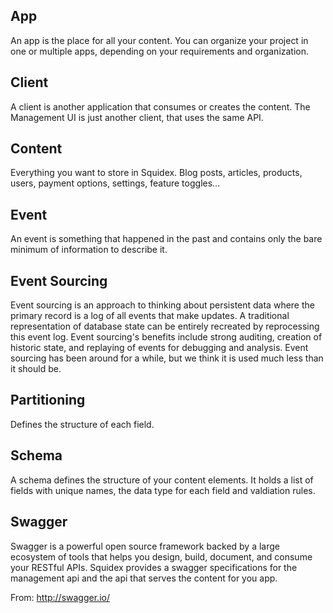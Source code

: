 ## App
An app is the place for all your content. You can organize your project in one or multiple apps, depending on your requirements and organization.

## Client
A client is another application that consumes or creates the content. The Management UI is just another client, that uses the same API.

## Content
Everything you want to store in Squidex. Blog posts, articles, products, users, payment options, settings, feature toggles...

## Event
An event is something that happened in the past and contains only the bare minimum of information to describe it. 

## Event Sourcing
Event sourcing is an approach to thinking about persistent data where the primary record is a log of all events that make updates. A traditional representation of database state can be entirely recreated by reprocessing this event log. Event sourcing's benefits include strong auditing, creation of historic state, and replaying of events for debugging and analysis. Event sourcing has been around for a while, but we think it is used much less than it should be.

## Partitioning
Defines the structure of each field.

## Schema
A schema defines the structure of your content elements. It holds a list of fields with unique names, the data type for each field and valdiation rules.

## Swagger
Swagger is a powerful open source framework backed by a large ecosystem of tools that helps you design, build, document, and consume your RESTful APIs. Squidex provides a swagger specifications for the management api and the api that serves the content for you app.

From: http://swagger.io/